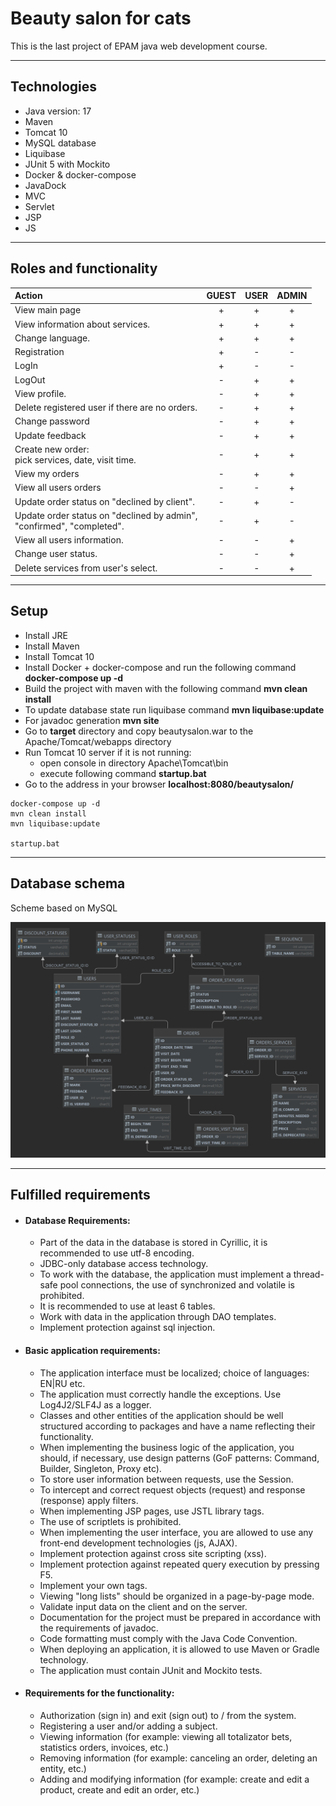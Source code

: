 # Beauty salon for cats

This is the last project of EPAM java web development course.

---

## Technologies

- Java version: 17
- Maven
- Tomcat 10
- MySQL database
- Liquibase
- JUnit 5 with Mockito
- Docker & docker-compose
- JavaDock
- MVC
- Servlet
- JSP
- JS

---

## Roles and functionality

| Action                                                                    | GUEST | USER | ADMIN |
|:--------------------------------------------------------------------------|:-----:|:----:|:-----:|
| View main page                                                            |   +   |  +   |   +   |
| View information about services.                                          |   +   |  +   |   +   |
| Change language.                                                          |   +   |  +   |   +   |
| Registration                                                              |   +   |  -   |   -   |
| LogIn                                                                     |   +   |  -   |   -   |
| LogOut                                                                    |   -   |  +   |   +   |
| View profile.                                                             |   -   |  +   |   +   |
| Delete registered user if there are no orders.                            |   -   |  +   |   +   |
| Change password                                                           |   -   |  +   |   +   |
| Update feedback                                                           |   -   |  +   |   +   |
| Create new order:<br/>pick services, date, visit time.                    |   -   |  +   |   +   |
| View my orders                                                            |   -   |  +   |   +   |
| View all users orders                                                     |   -   |  -   |   +   |
| Update order status on "declined by client".                              |   -   |  +   |   -   |
| Update order status on "declined by admin",<br/>"confirmed", "completed". |   -   |  +   |   -   |
| View all users information.                                               |   -   |  -   |   +   |
| Change user status.                                                       |   -   |  -   |   +   |
| Delete services from user's select.                                       |   -   |  -   |   +   |

---

## Setup

- Install JRE
- Install Maven
- Install Tomcat 10
- Install Docker + docker-compose and run the following command **docker-compose up -d**
- Build the project with maven with the following command **mvn clean install**
- To update database state run liquibase command **mvn liquibase:update**
- For javadoc generation **mvn site**
- Go to **target** directory and copy beautysalon.war to the Apache/Tomcat/webapps directory
- Run Tomcat 10 server if it is not running:
    - open console in directory Apache\Tomcat\bin
    - execute following command **startup.bat**
- Go to the address in your browser **localhost:8080/beautysalon/**

```
docker-compose up -d
mvn clean install
mvn liquibase:update

startup.bat
```

---

## Database schema

Scheme based on MySQL

![database](https://github.com/katsiaryna-silina/beautysalon/blob/develop/src/main/webapp/image/salon_database.png?raw=true)

---

## Fulfilled requirements

+ #### Database Requirements:
    + Part of the data in the database is stored in Cyrillic, it is recommended to use utf-8 encoding.
    + JDBC-only database access technology.
    + To work with the database, the application must implement a thread-safe pool connections, the use of synchronized
      and volatile is prohibited.
    + It is recommended to use at least 6 tables.
    + Work with data in the application through DAO templates.
    + Implement protection against sql injection.


+ #### Basic application requirements:
    + The application interface must be localized; choice of languages: EN|RU etc.
    + The application must correctly handle the exceptions. Use Log4J2/SLF4J as a logger.
    + Classes and other entities of the application should be well structured according to packages and have a name
      reflecting their functionality.
    + When implementing the business logic of the application, you should, if necessary, use design patterns (GoF
      patterns: Command, Builder, Singleton, Proxy etc).
    + To store user information between requests, use the Session.
    + To intercept and correct request objects (request) and response (response) apply filters.
    + When implementing JSP pages, use JSTL library tags.
    + The use of scriptlets is prohibited.
    + When implementing the user interface, you are allowed to use any front-end development technologies (js, AJAX).
    + Implement protection against cross site scripting (xss).
    + Implement protection against repeated query execution by pressing F5.
    + Implement your own tags.
    + Viewing "long lists" should be organized in a page-by-page mode.
    + Validate input data on the client and on the server.
    + Documentation for the project must be prepared in accordance with the requirements of javadoc.
    + Code formatting must comply with the Java Code Convention.
    + When deploying an application, it is allowed to use Maven or Gradle technology.
    + The application must contain JUnit and Mockito tests.


+ #### Requirements for the functionality:
    + Authorization (sign in) and exit (sign out) to / from the system.
    + Registering a user and/or adding a subject.
    + Viewing information (for example: viewing all totalizator bets, statistics orders, invoices, etc.)
    + Removing information (for example: canceling an order, deleting an entity, etc.)
    + Adding and modifying information (for example: create and edit a product, create and edit an order, etc.)
